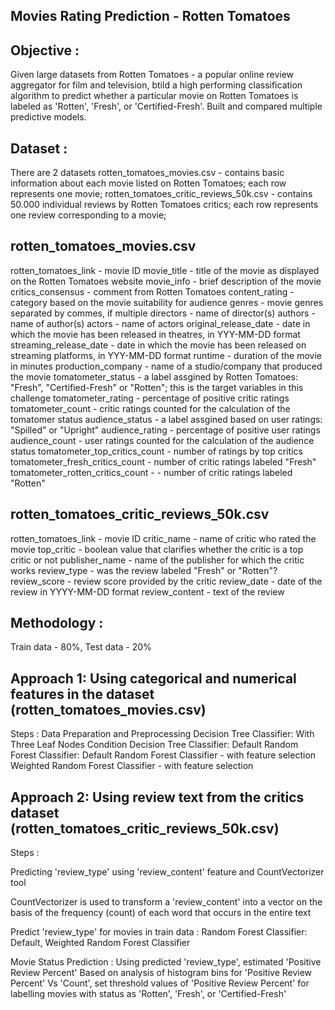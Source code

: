 Movies Rating Prediction - Rotten Tomatoes
-----------------------------


Objective : 
-----------------------------
Given large datasets from Rotten Tomatoes - a popular online review aggregator for film and television, btild a high performing classification algorithm to predict whether a particular movie on Rotten Tomatoes is labeled as 'Rotten', 'Fresh', or 'Certified-Fresh'.
Built and compared multiple predictive models.


Dataset : 
-----------------------------
There are 2 datasets
rotten_tomatoes_movies.csv - contains basic information about each movie listed on Rotten Tomatoes; each row represents one movie;
rotten_tomatoes_critic_reviews_50k.csv - contains 50.000 individual reviews by Rotten Tomatoes critics; each row represents one review corresponding to a movie;


rotten_tomatoes_movies.csv
-----------------------------
rotten_tomatoes_link - movie ID
movie_title - title of the movie as displayed on the Rotten Tomatoes website
movie_info - brief description of the movie
critics_consensus - comment from Rotten Tomatoes
content_rating - category based on the movie suitability for audience
genres - movie genres separated by commes, if multiple
directors - name of director(s)
authors - name of author(s)
actors - name of actors
original_release_date - date in which the movie has been released in theatres, in YYY-MM-DD format
streaming_release_date - date in which the movie has been released on streaming platforms, in YYY-MM-DD format
runtime - duration of the movie in minutes
production_company - name of a studio/company that produced the movie
tomatometer_status - a label assgined by Rotten Tomatoes: "Fresh", "Certified-Fresh" or "Rotten"; this is the target variables in this challenge
tomatometer_rating - percentage of positive critic ratings
tomatometer_count - critic ratings counted for the calculation of the tomatomer status
audience_status - a label assgined based on user ratings: "Spilled" or "Upright"
audience_rating - percentage of positive user ratings
audience_count - user ratings counted for the calculation of the audience status
tomatometer_top_critics_count - number of ratings by top critics
tomatometer_fresh_critics_count - number of critic ratings labeled "Fresh"
tomatometer_rotten_critics_count - - number of critic ratings labeled "Rotten"


rotten_tomatoes_critic_reviews_50k.csv
-----------------------------
rotten_tomatoes_link - movie ID
critic_name - name of critic who rated the movie
top_critic - boolean value that clarifies whether the critic is a top critic or not
publisher_name - name of the publisher for which the critic works
review_type - was the review labeled "Fresh" or "Rotten"?
review_score - review score provided by the critic
review_date - date of the review in YYYY-MM-DD format
review_content - text of the review


Methodology : 
-----------------------------
Train data - 80%, Test data - 20%

Approach 1: Using categorical and numerical features in the dataset (rotten_tomatoes_movies.csv)
-----------------------------
Steps :
  Data Preparation and Preprocessing
  Decision Tree Classifier: With Three Leaf Nodes Condition
  Decision Tree Classifier: Default
  Random Forest Classifier: Default
  Random Forest Classifier - with feature selection
  Weighted Random Forest Classifier - with feature selection


Approach 2: Using review text from the critics dataset (rotten_tomatoes_critic_reviews_50k.csv)
-----------------------------
Steps :

  Predicting 'review_type' using 'review_content' feature and CountVectorizer tool
  
  CountVectorizer is used to transform a 'review_content' into a vector on the basis of the frequency (count) of each word that occurs in the entire text
  
  Predict 'review_type' for movies in train data : 
    Random Forest Classifier: Default, 
    Weighted Random Forest Classifier  
  
  Movie Status Prediction : 
    Using predicted 'review_type', estimated 'Positive Review Percent'
    Based on analysis of histogram bins for 'Positive Review Percent' Vs 'Count', set threshold values of 'Positive Review Percent' for labelling movies with status as 'Rotten', 'Fresh', or 'Certified-Fresh'   
